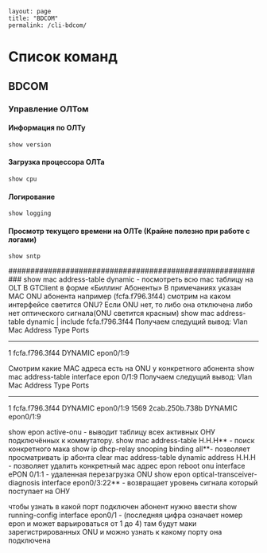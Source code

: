 	layout: page
	title: "BDCOM"
	permalink: /cli-bdcom/
	
# Список команд
## BDCOM

### Управление ОЛТом
#### Информация по ОЛТу
```
show version
```
#### Загрузка процессора ОЛТа
```
show cpu
```
#### Логирование
```
show logging
```
#### Просмотр текущего времени на ОЛТе (Крайне полезно при работе с логами)
```
show sntp
```

###########################################################
show mac address-table dynamic - посмотреть всю mac таблицу на OLT
В GTClient в форме «Биллинг Абоненты» В примечаниях указан MAC ONU абонента например (fcfa.f796.3f44) смотрим на каком интерфейсе светится ONU? Если ONU нет, то либо она отключена либо нет оптического сигнала(ONU светится красным)
show mac address-table dynamic | include fcfa.f796.3f44
Получаем следущий вывод:
Vlan	Mac Address   	Type   	Ports
----	-----------   	----   	-----
1   	fcfa.f796.3f44	DYNAMIC	epon0/1:9

Смотрим какие MAC адреса есть на ONU у конкретного абонента
show mac address-table interface epon 0/1:9
Получаем следущий вывод:
Vlan	Mac Address   	Type   	Ports
----	-----------   	----   	-----
1   	fcfa.f796.3f44	DYNAMIC	epon0/1:9
1569	2cab.250b.738b	DYNAMIC	epon0/1:9

show epon active-onu - выводит таблицу всех активных  ОНУ подключённых к коммутатору.
show mac address-table H.H.H** - поиск конкретного мака
show ip dhcp-relay snooping binding all**- позволяет просматривать ip абонта
clear mac address-table dynamic address H.H.H - позволяет удалить конкретный мас адрес epon reboot onu interface ePON 0/1:1 - удаленная перезагрузка ONU
	show epon optical-transceiver-diagnosis interface epon0/3:22** - возвращает уровень сигнала который поступает на ОНУ

чтобы узнать в какой порт подключен абонент нужно ввести show running-config interface epon0/1 - (последняя цифра означает номер epon и может варьироваться от 1 до 4) там будут маки зарегистрированных ONU и можно узнать к какому порту она подключена
